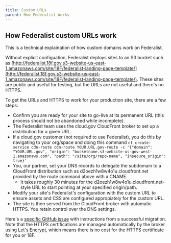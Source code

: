 ```yaml
---
title: Custom URLs
parent: How Federalist Works
---
```


## How Federalist custom URLs work

This is a technical explaination of how custom domains work on Federalist.

Without explicit configuation, Federalist deploys sites to an S3 bucket such as [http://federalist.18f.gov.s3-website-us-east-1.amazonaws.com/site/18F/federalist-landing-page-template/](http://federalist.18f.gov.s3-website-us-east-1.amazonaws.com/site/18F/federalist-landing-page-template/). These sites are public and useful for testing, but the URLs are not useful and there's no HTTPS.

To get the URLs and HTTPS to work for your production site, there are a few steps:

 - Confirm you are ready for your site to go-live at its permanent URL (this process should not be abandoned while incomplete).
 - The Federalist team uses the cloud.gov CloudFront broker to set up a distribution for a given URL.
  - If a cloud.gov customer (not required to use Federalist), you do this by navigating to your org/space and doing this command `cf create-service cdn-route cdn-route YOUR.URL.gov-route -c '{"domain": "YOUR.URL.gov", "origin": "bucketname.s3-website-us-gov-west-1.amazonaws.com", "path": "/site/org/repo-name", "insecure_origin": true}'`
 - You, our partner, set your DNS records to delegate the subdomain to a CloudFront distribution such as d2oezh1w8w4o1u.cloudfront.net provided by the route command above with a CNAME.
   - It takes roughly 30 minutes for the d2oezh1w8w4o1u.cloudfront.net-style URL to start pointing at your specified origin/path.
 - Modify your site's Federalist's configuration with the custom URL to ensure assets and CSS are configured appropiately for the custom URL.
 - The site is then served from the CloudFront broker with automatic HTTPS. You retain control over the DNS settings.
 
Here's a [specific GitHub issue](https://github.com/18F/federalist/issues/551#issuecomment-255841203) with instructions from a successful migration. Note that the HTTPS certifications are managed automatically by the broker using [Let's Encrypt](https://en.wikipedia.org/wiki/Let%27s_Encrypt), which means there is no cost for the HTTPS certificate for you or 18F.
